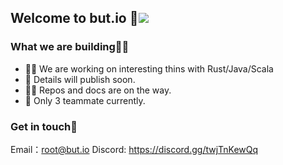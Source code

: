 ## Welcome to but.io 👋![](https://views.whatilearened.today/views/github/but-io/but-io.svg)

### What we are building👩‍🍳
- 🙋‍♀️ We are working on interesting thins with Rust/Java/Scala
- 🌈 Details will publish soon.
- 👩‍💻 Repos and docs are on the way.
- 🍿 Only 3 teammate currently.

### Get in touch💬
Email：root@but.io
Discord: https://discord.gg/twjTnKewQq


<!--

**Here are some ideas to get you started:**

-->
